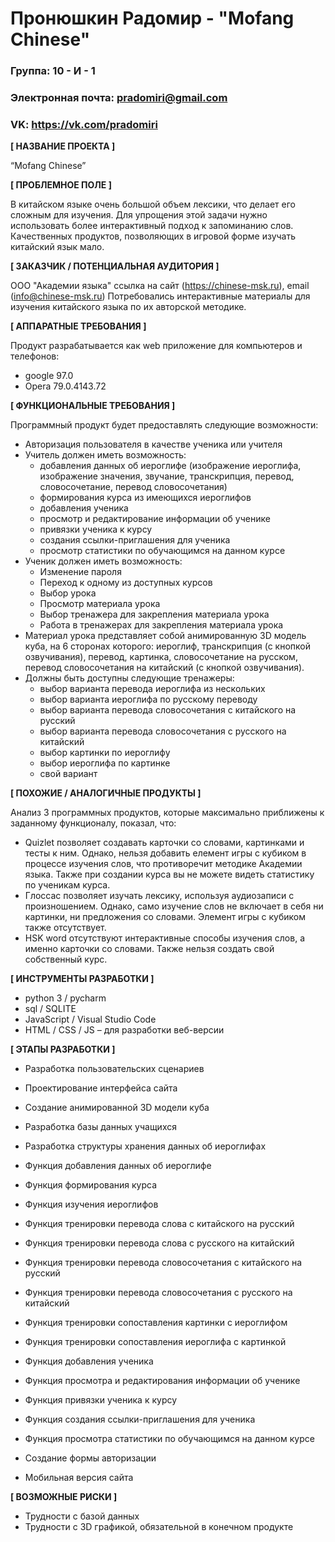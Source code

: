 # Пронюшкин Радомир - "Mofang Chinese"

### Группа: 10 - И - 1
### Электронная почта: pradomiri@gmail.com
### VK: https://vk.com/pradomiri


**[ НАЗВАНИЕ ПРОЕКТА ]**

“Mofang Chinese”

**[ ПРОБЛЕМНОЕ ПОЛЕ ]**

В китайском языке очень большой объем лексики, что делает его сложным для изучения. Для упрощения этой задачи нужно использовать более интерактивный подход к запоминанию слов. Качественных продуктов, позволяющих в игровой форме изучать китайский язык мало.

**[ ЗАКАЗЧИК / ПОТЕНЦИАЛЬНАЯ АУДИТОРИЯ ]**

ООО "Академии языка" ссылка на сайт (https://chinese-msk.ru), email (info@chinese-msk.ru)
Потребовались интерактивные материалы для изучения китайского языка по их авторской методике.

**[ АППАРАТНЫЕ ТРЕБОВАНИЯ ]** 

Продукт разрабатывается как web приложение для компьютеров и телефонов:

* google 97.0
* Opera 79.0.4143.72

**[ ФУНКЦИОНАЛЬНЫЕ ТРЕБОВАНИЯ ]**

Программный продукт будет предоставлять следующие возможности:
* Авторизация пользователя в качестве ученика или учителя
* Учитель должен иметь возможность:
  * добавления данных об иероглифе (изображение иероглифа, изображение значения, звучание, транскрипция, перевод, словосочетание, перевод словосочетания)
  * формирования курса из имеющихся иероглифов
  * добавления ученика
  * просмотр и редактирование информации об ученике
  * привязки ученика к курсу
  * создания ссылки-приглашения для ученика 
  * просмотр статистики по обучающимся на данном курсе
* Ученик должен иметь возможность:
  * Изменение пароля
  * Переход к одному из доступных курсов
  * Выбор урока
  * Просмотр материала урока
  * Выбор тренажера для закрепления материала урока
  * Работа в тренажерах для закрепления материала урока
* Материал урока представляет собой анимированную 3D модель куба, на 6 сторонах которого: иероглиф, транскрипция (с кнопкой озвучивания), перевод, картинка, словосочетание на русском, перевод словосочетания на китайский (с кнопкой озвучивания).
* Должны быть доступны следующие тренажеры:
  * выбор варианта перевода иероглифа из нескольких
  * выбор варианта иероглифа по русскому переводу
  * выбор варианта перевода словосочетания с китайского на русский
  * выбор варианта перевода словосочетания с русского на китайский
  * выбор картинки по иероглифу
  * выбор иероглифа по картинке
  * свой вариант

**[ ПОХОЖИЕ / АНАЛОГИЧНЫЕ ПРОДУКТЫ ]**

Анализ 3 программных продуктов, которые максимально приближены к заданному функционалу, показал, что:

* Quizlet позволяет создавать карточки со словами, картинками и тесты к ним. Однако, нельзя добавить елемент игры с кубиком в процессе изучения слов, что противоречит методике Академии языка. Также при создании курса вы не можете видеть статистику по ученикам курса.
* Глоссас позволяет изучать лексику, используя аудиозаписи с произношением. Однако, само изучение слов не включает в себя ни картинки, ни предложения со словами. Элемент игры с кубиком также отсутствует.
* HSK word отсутствуют интерактивные способы изучения слов, а именно карточки со словами. Также нельзя создать свой собственный курс.

**[ ИНСТРУМЕНТЫ РАЗРАБОТКИ ]**

*	python 3 / pycharm
*	sql / SQLITE
*	JavaScript / Visual Studio Code
* HTML / CSS / JS – для разработки веб-версии

**[ ЭТАПЫ РАЗРАБОТКИ ]**

*	Разработка пользовательских сценариев
*	Проектирование интерфейса сайта
*	Создание анимированной 3D модели куба
* Разработка базы данных учащихся
* Разработка структуры хранения данных об иероглифах
* Функция добавления данных об иероглифе
* Функция формирования курса

* Функция изучения иероглифов
* Функция тренировки перевода слова с китайского на русский
* Функция тренировки перевода слова с русского на китайский
* Функция тренировки перевода словосочетания с китайского на русский
* Функция тренировки перевода словосочетания с русского на китайский
* Функция тренировки сопоставления картинки с иероглифом
* Функция тренировки сопоставления иероглифа с картинкой

* Функция добавления ученика
* Функция просмотра и редактирования информации об ученике
* Функция привязки ученика к курсу
* Функция создания ссылки-приглашения для ученика
* Функция просмотра статистики по обучающимся на данном курсе

* Создание формы авторизации
*	Мобильная версия сайта

**[ ВОЗМОЖНЫЕ РИСКИ ]**

*	Трудности с базой данных
*	Трудности с 3D графикой, обязательной в конечном продукте
